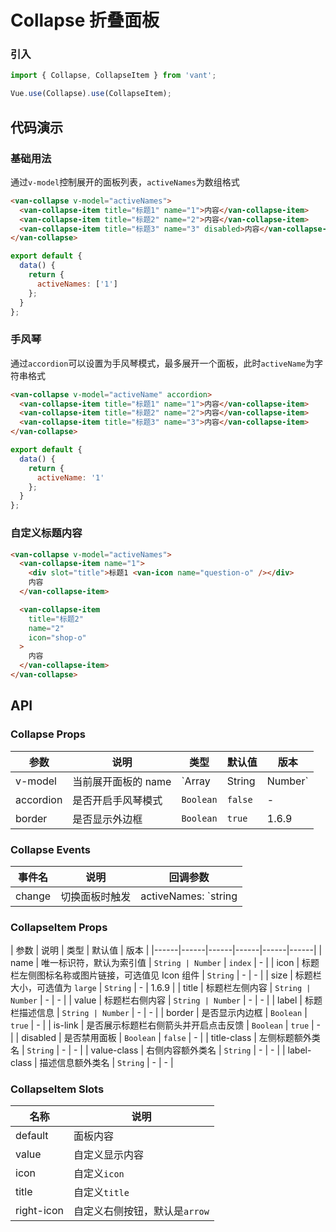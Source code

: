 # Collapse 折叠面板

### 引入
``` javascript
import { Collapse, CollapseItem } from 'vant';

Vue.use(Collapse).use(CollapseItem);
```

## 代码演示

### 基础用法

通过`v-model`控制展开的面板列表，`activeNames`为数组格式

```html
<van-collapse v-model="activeNames">
  <van-collapse-item title="标题1" name="1">内容</van-collapse-item>
  <van-collapse-item title="标题2" name="2">内容</van-collapse-item>
  <van-collapse-item title="标题3" name="3" disabled>内容</van-collapse-item>
</van-collapse>
```

``` javascript
export default {
  data() {
    return {
      activeNames: ['1']
    };
  }
};
```

### 手风琴

通过`accordion`可以设置为手风琴模式，最多展开一个面板，此时`activeName`为字符串格式

```html
<van-collapse v-model="activeName" accordion>
  <van-collapse-item title="标题1" name="1">内容</van-collapse-item>
  <van-collapse-item title="标题2" name="2">内容</van-collapse-item>
  <van-collapse-item title="标题3" name="3">内容</van-collapse-item>
</van-collapse>
```

``` javascript
export default {
  data() {
    return {
      activeName: '1'
    };
  }
};
```

### 自定义标题内容

```html
<van-collapse v-model="activeNames">
  <van-collapse-item name="1">
    <div slot="title">标题1 <van-icon name="question-o" /></div>
    内容
  </van-collapse-item>

  <van-collapse-item
    title="标题2"
    name="2"
    icon="shop-o"
  >
    内容
  </van-collapse-item>
</van-collapse>
```

## API

### Collapse Props

| 参数 | 说明 | 类型 | 默认值 | 版本 |
|------|------|------|------|------|
| v-model | 当前展开面板的 name | `Array | String | Number` | - | - |
| accordion | 是否开启手风琴模式 | `Boolean` | `false` | - |
| border | 是否显示外边框 | `Boolean` | `true` | 1.6.9 |

### Collapse Events

| 事件名 | 说明 | 回调参数 |
|------|------|------|
| change | 切换面板时触发 | activeNames: `string | array` |

### CollapseItem Props

| 参数 | 说明 | 类型 | 默认值 | 版本 |
|------|------|------|------|------|------|
| name | 唯一标识符，默认为索引值 | `String | Number` | `index` | - |
| icon | 标题栏左侧图标名称或图片链接，可选值见 Icon 组件 | `String` | - | - |
| size | 标题栏大小，可选值为 `large` | `String` | - | 1.6.9 |
| title | 标题栏左侧内容 | `String | Number` | - | - |
| value | 标题栏右侧内容 | `String | Number` | - | - |
| label | 标题栏描述信息 | `String | Number`  | - | - |
| border | 是否显示内边框 | `Boolean` | `true` | - |
| is-link | 是否展示标题栏右侧箭头并开启点击反馈 | `Boolean` | `true` | - |
| disabled | 是否禁用面板 | `Boolean` | `false` | - |
| title-class | 左侧标题额外类名 | `String` | - | - |
| value-class | 右侧内容额外类名 | `String` | - | - |
| label-class | 描述信息额外类名 | `String` | - | - |

### CollapseItem Slots

| 名称 | 说明 |
|------|------|
| default | 面板内容 |
| value | 自定义显示内容 |
| icon | 自定义`icon` |
| title | 自定义`title` |
| right-icon | 自定义右侧按钮，默认是`arrow` |
